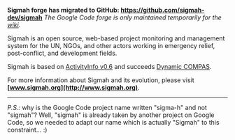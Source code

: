 **Sigmah forge has migrated to GitHub: https://github.com/sigmah-dev/sigmah**
_The Google Code forge is only maintained temporarily for the [wiki](https://code.google.com/p/sigma-h/wiki/Index?tm=6)._

Sigmah is an open source, web-based project monitoring and management system for the UN, NGOs, and other actors working in emergency relief, post-conflict, and development fields.

Sigmah is based on [ActivityInfo v0.6](http://code.google.com/p/activity-info/) and succeeds [Dynamic COMPAS](http://sourceforge.net/projects/compasdyn).

For more information about Sigmah and its evolution, please visit **[www.sigmah.org](http://www.sigmah.org)**.



---



_P.S.:_ why is the Google Code project name written "sigma-h" and not "sigmah"? Well, "sigmah" is already taken by another project on Google Code, so we needed to adapt our name which is actually "Sigmah" to this constraint... :)